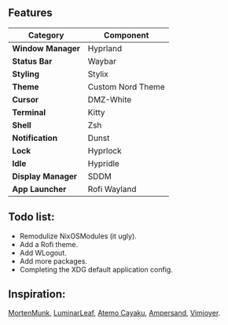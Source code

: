 ## Features 
| Category         | Component     | 
|-----------------|--------------|
| **Window Manager** | Hyprland |
| **Status Bar** | Waybar |
| **Styling** | Stylix |
| **Theme** | Custom Nord Theme |
| **Cursor** | DMZ-White |
| **Terminal** | Kitty |
| **Shell** | Zsh |
| **Notification** | Dunst |
| **Lock** | Hyprlock |
| **Idle** | Hypridle |
| **Display Manager** | SDDM |
| **App Launcher** | Rofi Wayland |


## Todo list:
+ Remodulize NixOSModules (it ugly).
+ Add a Rofi theme.
+ Add WLogout.
+ Add more packages.
+ Completing the XDG default application config.

## Inspiration:
[MortenMunk](https://github.com/MortenMunk/nixos), 
[LuminarLeaf](https://github.com/LuminarLeaf/arboretum), 
[Atemo Cayaku](https://github.com/Atemo-C/NixOS-configuration), 
[Ampersand](https://www.youtube.com/@Ampersand-xc9jp), 
[Vimjoyer](https://www.youtube.com/@vimjoyer).
